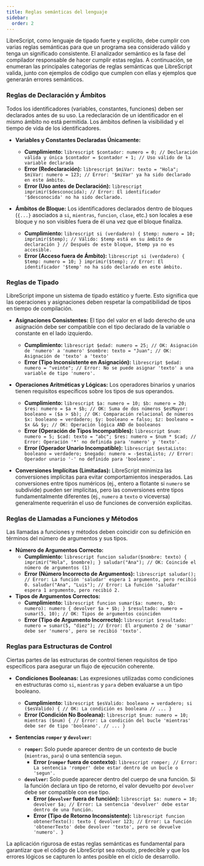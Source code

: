 ```yaml
---
title: Reglas semánticas del lenguaje 
sidebar:
  order: 2
---
```

LibreScript, como lenguaje de tipado fuerte y explícito, debe cumplir con varias reglas semánticas para que un programa sea considerado válido y tenga un significado consistente. El analizador semántico es la fase del compilador responsable de hacer cumplir estas reglas. A continuación, se enumeran las principales categorías de reglas semánticas que LibreScript valida, junto con ejemplos de código que cumplen con ellas y ejemplos que generarán errores semánticos.

### Reglas de Declaración y Ámbitos

Todos los identificadores (variables, constantes, funciones) deben ser declarados antes de su uso. La redeclaración de un identificador en el mismo ámbito no está permitida. Los ámbitos definen la visibilidad y el tiempo de vida de los identificadores.

* **Variables y Constantes Declaradas Únicamente:**
  * **Cumplimiento:**
        ```librescript
        $contador: numero = 0; // Declaración válida y única
        $contador = $contador + 1; // Uso válido de la variable declarada
        ```
  * **Error (Redeclaración):**
        ```librescript
        $miVar: texto = "Hola";
        $miVar: numero = 123; // Error: '$miVar' ya ha sido declarado en este ámbito.
        ```
  * **Error (Uso antes de Declaración):**
        ```librescript
        imprimir($desconocida); // Error: El identificador '$desconocida' no ha sido declarado.
        ```

* **Ámbitos de Bloque:** Los identificadores declarados dentro de bloques (`{...}` asociados a `si`, `mientras`, `funcion`, `clase`, etc.) son locales a ese bloque y no son visibles fuera de él una vez que el bloque finaliza.
  * **Cumplimiento:**
        ```librescript
        si (verdadero) {
            $temp: numero = 10;
            imprimir($temp); // Válido: $temp está en su ámbito de declaración
        }
        // Después de este bloque, $temp ya no es accesible.
        ```
  * **Error (Acceso fuera de Ámbito):**
        ```librescript
        si (verdadero) {
            $temp: numero = 10;
        }
        imprimir($temp); // Error: El identificador '$temp' no ha sido declarado en este ámbito.
        ```

### Reglas de Tipado

LibreScript impone un sistema de tipado estático y fuerte. Esto significa que las operaciones y asignaciones deben respetar la compatibilidad de tipos en tiempo de compilación.

* **Asignaciones Consistentes:** El tipo del valor en el lado derecho de una asignación debe ser compatible con el tipo declarado de la variable o constante en el lado izquierdo.
  * **Cumplimiento:**
        ```librescript
        $edad: numero = 25; // OK: Asignación de 'numero' a 'numero'
        $nombre: texto = "Juan"; // OK: Asignación de 'texto' a 'texto'
        ```
  * **Error (Tipo Inconsistente en Asignación):**
        ```librescript
        $edad: numero = "veinte"; // Error: No se puede asignar 'texto' a una variable de tipo 'numero'.
        ```

* **Operaciones Aritméticas y Lógicas:** Los operadores binarios y unarios tienen requisitos específicos sobre los tipos de sus operandos.
  * **Cumplimiento:**
        ```librescript
        $a: numero = 10;
        $b: numero = 20;
        $res: numero = $a + $b; // OK: Suma de dos números
        $esMayor: booleano = ($a > $b); // OK: Comparación relacional de números
        $x: booleano = verdadero;
        $y: booleano = falso;
        $z: booleano = $x && $y; // OK: Operación lógica AND de booleanos
        ```
  * **Error (Operación de Tipos Incompatibles):**
        ```librescript
        $num: numero = 5;
        $cad: texto = "abc";
        $res: numero = $num * $cad; // Error: Operación '*' no definida para 'numero' y 'texto'.
        ```
  * **Error (Operador Unario Incompatible):**
        ```librescript
        $estaListo: booleano = verdadero;
        $negado: numero = -$estaListo; // Error: Operador unario '-' no definido para 'booleano'.
        ```

* **Conversiones Implícitas (Limitadas):** LibreScript minimiza las conversiones implícitas para evitar comportamientos inesperados. Las conversiones entre tipos numéricos (ej., entero a flotante si `numero` se subdivide) pueden ser implícitas, pero las conversiones entre tipos fundamentalmente diferentes (ej., `numero` a `texto` o viceversa) generalmente requerirán el uso de funciones de conversión explícitas.

### Reglas de Llamadas a Funciones y Métodos

Las llamadas a funciones y métodos deben coincidir con su definición en términos del número de argumentos y sus tipos.

* **Número de Argumentos Correcto:**
  * **Cumplimiento:**
        ```librescript
        funcion saludar($nombre: texto) { imprimir("Hola", $nombre); }
        saludar("Ana"); // OK: Coincide el número de argumentos (1)
        ```
  * **Error (Número Incorrecto de Argumentos):**
        ```librescript
        saludar(); // Error: La función 'saludar' espera 1 argumento, pero recibió 0.
        saludar("Ana", "Luis"); // Error: La función 'saludar' espera 1 argumento, pero recibió 2.
        ```
* **Tipos de Argumentos Correctos:**
  * **Cumplimiento:**
        ```librescript
        funcion sumar($a: numero, $b: numero): numero { devolver $a + $b; }
        $resultado: numero = sumar(5, 10); // OK: Tipos de argumentos coinciden
        ```
  * **Error (Tipo de Argumento Incorrecto):**
        ```librescript
        $resultado: numero = sumar(5, "diez"); // Error: El argumento 2 de 'sumar' debe ser 'numero', pero se recibió 'texto'.
        ```

### Reglas para Estructuras de Control

Ciertas partes de las estructuras de control tienen requisitos de tipo específicos para asegurar un flujo de ejecución coherente.

* **Condiciones Booleanas:** Las expresiones utilizadas como condiciones en estructuras como `si`, `mientras` y `para` deben evaluarse a un tipo booleano.
  * **Cumplimiento:**
        ```librescript
        $esValido: booleano = verdadero;
        si ($esValido) { // OK: La condición es booleana
            // ...
        }
        ```
  * **Error (Condición No Booleana):**
        ```librescript
        $num: numero = 10;
        mientras ($num) { // Error: La condición del bucle 'mientras' debe ser de tipo 'booleano'.
            // ...
        }
        ```

* **Sentencias `romper` y `devolver`:**
  * **`romper`:** Solo puede aparecer dentro de un contexto de bucle (`mientras`, `para`) o una sentencia `segun`.
    * **Error (`romper` fuera de contexto):**
            ```librescript
            romper; // Error: La sentencia 'romper' debe estar dentro de un bucle o 'segun'.
            ```
  * **`devolver`:** Solo puede aparecer dentro del cuerpo de una función. Si la función declara un tipo de retorno, el valor devuelto por `devolver` debe ser compatible con ese tipo.
    * **Error (`devolver` fuera de función):**
            ```librescript
            $a: numero = 10;
            devolver $a; // Error: La sentencia 'devolver' debe estar dentro de una función.
            ```
    * **Error (Tipo de Retorno Inconsistente):**
            ```librescript
            funcion obtenerTexto(): texto {
                devolver 123; // Error: La función 'obtenerTexto' debe devolver 'texto', pero se devuelve 'numero'.
            }
            ```

La aplicación rigurosa de estas reglas semánticas es fundamental para garantizar que el código de LibreScript sea robusto, predecible y que los errores lógicos se capturen lo antes posible en el ciclo de desarrollo.
